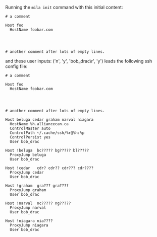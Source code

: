 Running the `mila init` command with this initial content:

```
# a comment

Host foo
  HostName foobar.com




# another comment after lots of empty lines.

```

and these user inputs: ('n', 'y', 'bob_drac\r', 'y')
leads the following ssh config file:

```
# a comment

Host foo
  HostName foobar.com




# another comment after lots of empty lines.

Host beluga cedar graham narval niagara
  HostName %h.alliancecan.ca
  ControlMaster auto
  ControlPath ~/.cache/ssh/%r@%h:%p
  ControlPersist yes
  User bob_drac

Host !beluga  bc????? bg????? bl?????
  ProxyJump beluga
  User bob_drac

Host !cedar   cdr? cdr?? cdr??? cdr????
  ProxyJump cedar
  User bob_drac

Host !graham  gra??? gra????
  ProxyJump graham
  User bob_drac

Host !narval  nc????? ng?????
  ProxyJump narval
  User bob_drac

Host !niagara nia????
  ProxyJump niagara
  User bob_drac
```
